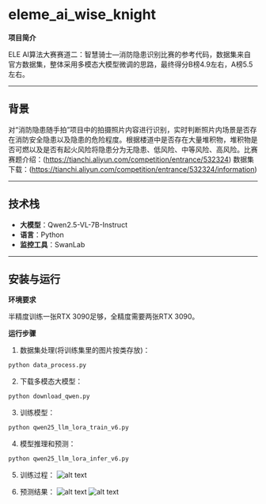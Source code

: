 # eleme_ai_wise_knight
**项目简介**

ELE AI算法大赛赛道二：智慧骑士—消防隐患识别比赛的参考代码，数据集来自官方数据集，整体采用多模态大模型微调的思路，最终得分B榜4.9左右，A榜5.5左右。

---
## 背景

对“消防隐患随手拍”项目中的拍摄照片内容进行识别，实时判断照片内场景是否存在消防安全隐患以及隐患的危险程度。根据楼道中是否存在大量堆积物，堆积物是否可燃以及是否有起火风险将隐患分为无隐患、低风险、中等风险、高风险。比赛赛题介绍：(https://tianchi.aliyun.com/competition/entrance/532324)
数据集下载：(https://tianchi.aliyun.com/competition/entrance/532324/information)

---
## 技术栈
- **大模型**：Qwen2.5-VL-7B-Instruct
- **语言**：Python
- **监控工具**：SwanLab
---
## 安装与运行
**环境要求**

半精度训练一张RTX 3090足够，全精度需要两张RTX 3090。

**运行步骤**

1. 数据集处理(将训练集里的图片按类存放)：
  ```bash
  python data_process.py 
  ```
2. 下载多模态大模型：
  ```bash
  python download_qwen.py 
  ```
3. 训练模型：  
  ```bash
  python qwen25_llm_lora_train_v6.py 
  ```
4. 模型推理和预测：
  ```bash
  python qwen25_llm_lora_infer_v6.py 
  ```
5.  训练过程：
![alt text](image.png)
    
6.  预测结果：
![alt text](image-1.png)
![alt text](image-2.png)


